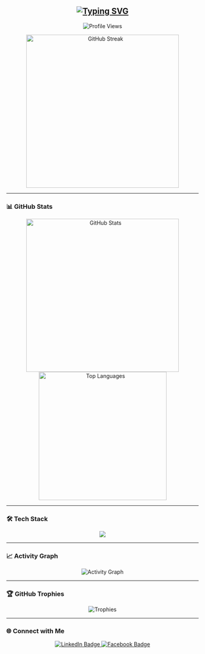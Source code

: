 <h2 align="center">
  <a href="https://git.io/typing-svg">
    <img src="https://readme-typing-svg.demolab.com?font=Fira+Code&duration=3500&pause=500&color=22EBF7&center=true&vCenter=true&multiline=true&width=500&height=70&lines=Hello+there%2C+I'm+Jay+%F0%9F%91%8B;Glad+you're+here!+%F0%9F%98%84" alt="Typing SVG" />
  </a>
</h2>

<p align="center">
  <img src="https://komarev.com/ghpvc/?username=jaybayron9&label=Profile%20views&color=0e75b6&style=flat" alt="Profile Views" />
</p>

<div align="center">
  <img width="400" src="https://github-readme-streak-stats.herokuapp.com?user=jaybayron9&theme=tokyonight&hide_border=true" alt="GitHub Streak" />
</div>

---

### 📊 GitHub Stats
<div align="center">
  <img width="400" src="https://github-readme-stats.vercel.app/api?username=jaybayron9&show_icons=true&theme=tokyonight&hide_border=true" alt="GitHub Stats" />
  <img width="335" src="https://github-readme-stats.vercel.app/api/top-langs/?username=jaybayron9&layout=compact&theme=tokyonight&hide_border=true" alt="Top Languages" />
</div>

---

### 🛠️ Tech Stack
<p align="center">
  <img src="https://skillicons.dev/icons?i=php,laravel,javascript,vue,react,nodejs,mysql,postgresql,redis,git,linux,docker" />
</p>

---

### 📈 Activity Graph
<p align="center">
  <img src="https://github-readme-activity-graph.vercel.app/graph?username=jaybayron9&theme=tokyo-night&hide_border=true" alt="Activity Graph" />
</p>

---

### 🏆 GitHub Trophies
<p align="center">
  <img src="https://github-profile-trophy.vercel.app/?username=jaybayron9&theme=tokyonight&no-frame=true&row=1&column=6" alt="Trophies" />
</p>

---

### 🌐 Connect with Me
<div align="center">
  <a href="https://www.linkedin.com/in/jay-camanian-4a8648191/" target="_blank">
    <img src="https://img.shields.io/badge/-LinkedIn-blue?style=for-the-badge&logo=linkedin&logoColor=white" alt="LinkedIn Badge" />
  </a>
  <a href="https://web.facebook.com/jay.bayron900/" target="_blank">
    <img src="https://img.shields.io/badge/-Facebook-1877F2?style=for-the-badge&logo=facebook&logoColor=white" alt="Facebook Badge" />
  </a>
</div>
